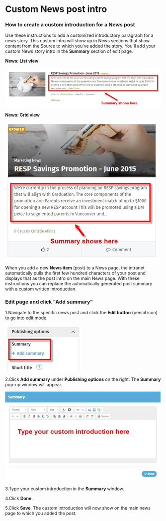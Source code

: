 # Custom News post intro

### How to create a custom introduction for a News post

Use these instructions to add a customized introductory paragraph for a news story. This custom intro will show up in News sections that show content from the Source to which you've added the story. You'll add your custom News story intro in the **Summary** section of edit page.  
  
**News: List view**

![](../../.gitbook/assets/1%20%2878%29.jpg)

**News: Grid view**

![](../../.gitbook/assets/2%20%2828%29.jpg)



When you add a new **News item** \(post\) to a News page, the intranet automatically pulls the first few hundred characters of your post and displays that as the post intro on the main News page. With these instructions you can replace the automatically generated post summary with a custom written introduction.

### Edit page and click "Add summary"

1.Navigate to the specific news post and click the **Edit button** \(pencil icon\) to go into edit mode.

![](../../.gitbook/assets/3%20%281%29.jpg)

2.Click **Add summary** under **Publishing options** on the right. The **Summary** pop-up window will appear.

![](../../.gitbook/assets/4%20%281%29.jpg)

3.Type your custom introduction in the **Summary** window.

4.Click **Done**.

5.Click **Save**. The custom introduction will now show on the main news page to which you added the post.


